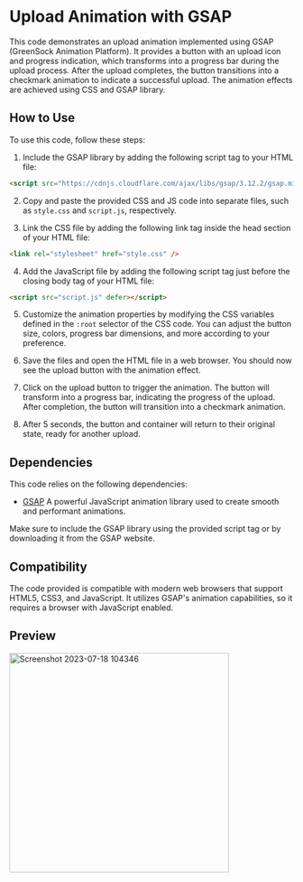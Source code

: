 # Upload Animation with GSAP
This code demonstrates an upload animation implemented using GSAP (GreenSock Animation Platform). It provides a button with an upload icon and progress indication, which transforms into a progress bar during the upload process. After the upload completes, the button transitions into a checkmark animation to indicate a successful upload. The animation effects are achieved using CSS and GSAP library.

## How to Use
To use this code, follow these steps:

1. Include the GSAP library by adding the following script tag to your HTML file:

```html
<script src="https://cdnjs.cloudflare.com/ajax/libs/gsap/3.12.2/gsap.min.js" integrity="sha512-16esztaSRplJROstbIIdwX3N97V1+pZvV33ABoG1H2OyTttBxEGkTsoIVsiP1iaTtM8b3+hu2kB6pQ4Clr5yug==" crossorigin="anonymous" referrerpolicy="no-referrer"></script>
```

2. Copy and paste the provided CSS and JS code into separate files, such as `style.css` and `script.js`, respectively.

3. Link the CSS file by adding the following link tag inside the head section of your HTML file:

```html
<link rel="stylesheet" href="style.css" />
```
4. Add the JavaScript file by adding the following script tag just before the closing body tag of your HTML file:

```html
<script src="script.js" defer></script>
```
5. Customize the animation properties by modifying the CSS variables defined in the `:root` selector of the CSS code. You can adjust the button size, colors, progress bar dimensions, and more according to your preference.

6. Save the files and open the HTML file in a web browser. You should now see the upload button with the animation effect.

7. Click on the upload button to trigger the animation. The button will transform into a progress bar, indicating the progress of the upload. After completion, the button will transition into a checkmark animation.

8. After 5 seconds, the button and container will return to their original state, ready for another upload.

## Dependencies
This code relies on the following dependencies:

* [GSAP](https://greensock.com/gsap/) A powerful JavaScript animation library used to create smooth and performant animations.
  
Make sure to include the GSAP library using the provided script tag or by downloading it from the GSAP website.

## Compatibility
The code provided is compatible with modern web browsers that support HTML5, CSS3, and JavaScript. It utilizes GSAP's animation capabilities, so it requires a browser with JavaScript enabled.

## Preview
<img width="389" alt="Screenshot 2023-07-18 104346" src="https://github.com/Aarzoo75/Upload-Animation-with-GSAP/assets/59678435/597c4bb7-58ac-460b-a16f-bc1ada3d2ef3">
